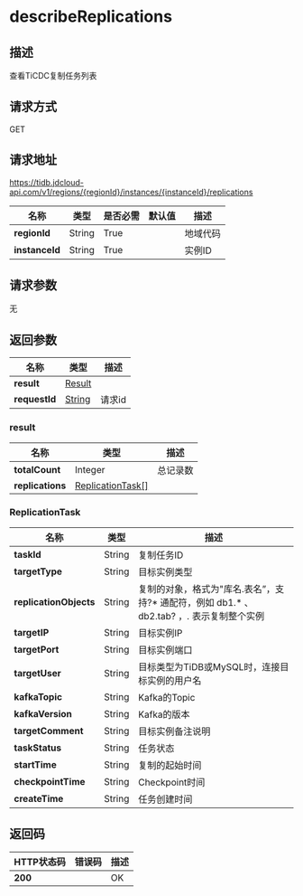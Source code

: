 # describeReplications


## 描述
查看TiCDC复制任务列表

## 请求方式
GET

## 请求地址
https://tidb.jdcloud-api.com/v1/regions/{regionId}/instances/{instanceId}/replications

|名称|类型|是否必需|默认值|描述|
|---|---|---|---|---|
|**regionId**|String|True| |地域代码|
|**instanceId**|String|True| |实例ID|

## 请求参数
无


## 返回参数
|名称|类型|描述|
|---|---|---|
|**result**|[Result](describereplications#result)| |
|**requestId**|[String](describereplications#result)|请求id|

### <div id="result">result</div>
|名称|类型|描述|
|---|---|---|
|**totalCount**|Integer|总记录数|
|**replications**|[ReplicationTask[]](describereplications#replicationtask)| |
### <div id="replicationtask">ReplicationTask</div>
|名称|类型|描述|
|---|---|---|
|**taskId**|String|复制任务ID|
|**targetType**|String|目标实例类型|
|**replicationObjects**|String|复制的对象，格式为"库名.表名”，支持?* 通配符，例如 db1.* 、 db2.tab? ，*.* 表示复制整个实例|
|**targetIP**|String|目标实例IP|
|**targetPort**|String|目标实例端口|
|**targetUser**|String|目标类型为TiDB或MySQL时，连接目标实例的用户名|
|**kafkaTopic**|String|Kafka的Topic|
|**kafkaVersion**|String|Kafka的版本|
|**targetComment**|String|目标实例备注说明|
|**taskStatus**|String|任务状态|
|**startTime**|String|复制的起始时间|
|**checkpointTime**|String|Checkpoint时间|
|**createTime**|String|任务创建时间|

## 返回码
|HTTP状态码|错误码|描述|
|---|---|---|
|**200**||OK|
